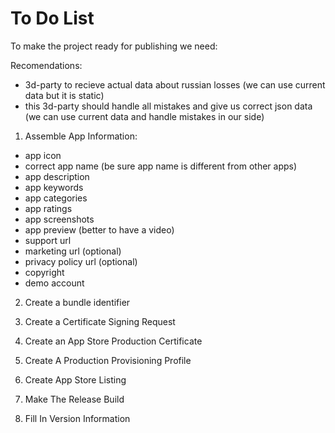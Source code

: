 #  To Do List 

To make the project ready for publishing we need:

Recomendations:

- 3d-party to recieve actual data about russian losses (we can use current data but it is static)
- this 3d-party should handle all mistakes and give us correct json data (we can use current data and handle mistakes in our side)

1. Assemble App Information:
- app icon
- correct app name (be sure app name is different from other apps)
- app description
- app keywords
- app categories
- app ratings
- app screenshots
- app preview (better to have a video)
- support url
- marketing url (optional)
- privacy policy url (optional)
- copyright
- demo account

2. Create a bundle identifier

3. Create a Certificate Signing Request

4. Create an App Store Production Certificate

5. Create A Production Provisioning Profile

6. Create App Store Listing

7. Make The Release Build

8. Fill In Version Information

